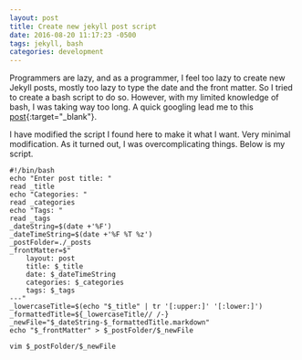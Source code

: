 ```yaml
---
layout: post
title: Create new jekyll post script
date: 2016-08-20 11:17:23 -0500
tags: jekyll, bash
categories: development
---
```

Programmers are lazy, and as a programmer, I feel too lazy to create new Jekyll posts, mostly too lazy
to type the date and the front matter. So I tried to create a bash script to do so. However, with my
limited knowledge of bash, I was taking way too long. A quick googling lead me to this [post](http://helenvholmes.com/notes/creating-new-jekyll-posts-with-bash/){:target="_blank"}.


I have modified the script I found here to make it what I want. Very minimal modification. As it turned out, I was
overcomplicating things. Below is my script.


    #!/bin/bash
    echo "Enter post title: "
    read _title
	echo "Categories: "
	read _categories
    echo "Tags: "
    read _tags
    _dateString=$(date +'%F')
    _dateTimeString=$(date +'%F %T %z')
    _postFolder=./_posts
    _frontMatter=$"
		layout: post
		title: $_title
		date: $_dateTimeString
		categories: $_categories
		tags: $_tags
	---"
    _lowercaseTitle=$(echo "$_title" | tr '[:upper:]' '[:lower:]')
    _formattedTitle=${_lowercaseTitle// /-}
    _newFile="$_dateString-$_formattedTitle.markdown"
    echo "$_frontMatter" > $_postFolder/$_newFile

    vim $_postFolder/$_newFile
